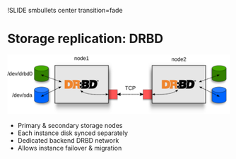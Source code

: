 !SLIDE smbullets center transition=fade

# Storage replication: DRBD #

![drbd](drbd.png)

* Primary & secondary storage nodes
* Each instance disk synced separately
* Dedicated backend DRBD network
* Allows instance failover & migration
